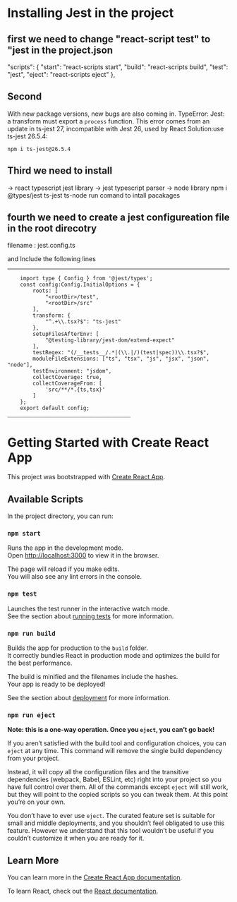 # Installing Jest in the project

## first we need to change "react-script test" to "jest in the project.json

"scripts": {
"start": "react-scripts start",
"build": "react-scripts build",
"test": "jest",
"eject": "react-scripts eject"
},

## Second

With new package versions, new bugs are also coming in.
TypeError: Jest: a transform must export a `process` function.
This error comes from an update in ts-jest 27, incompatible with Jest 26, used by React
Solution:use ts-jest 26.5.4:

    npm i ts-jest@26.5.4

## Third we need to install

-> react typescript jest library
-> jest typescript parser
-> node library
npm i @types/jest ts-jest ts-node
run comand to intall pacakages

## fourth we need to create a jest configureation file in the root direcotry

filename : jest.config.ts

and Include the following lines

---

        import type { Config } from '@jest/types';
        const config:Config.InitialOptions = {
            roots: [
                "<rootDir>/test",
                "<rootDir>/src"
            ],
            transform: {
                "^.+\\.tsx?$": "ts-jest"
            },
            setupFilesAfterEnv: [
                "@testing-library/jest-dom/extend-expect"
            ],
            testRegex: "(/__tests__/.*|(\\.|/)(test|spec))\\.tsx?$",
            moduleFileExtensions: ["ts", "tsx", "js", "jsx", "json", "node"],
            testEnvironment: "jsdom",
            collectCoverage: true,
            collectCoverageFrom: [
                'src/**/*.{ts,tsx}'
            ]
        };
        export default config;
    _______________________________________

# Getting Started with Create React App

This project was bootstrapped with [Create React App](https://github.com/facebook/create-react-app).

## Available Scripts

In the project directory, you can run:

### `npm start`

Runs the app in the development mode.\
Open [http://localhost:3000](http://localhost:3000) to view it in the browser.

The page will reload if you make edits.\
You will also see any lint errors in the console.

### `npm test`

Launches the test runner in the interactive watch mode.\
See the section about [running tests](https://facebook.github.io/create-react-app/docs/running-tests) for more information.

### `npm run build`

Builds the app for production to the `build` folder.\
It correctly bundles React in production mode and optimizes the build for the best performance.

The build is minified and the filenames include the hashes.\
Your app is ready to be deployed!

See the section about [deployment](https://facebook.github.io/create-react-app/docs/deployment) for more information.

### `npm run eject`

**Note: this is a one-way operation. Once you `eject`, you can’t go back!**

If you aren’t satisfied with the build tool and configuration choices, you can `eject` at any time. This command will remove the single build dependency from your project.

Instead, it will copy all the configuration files and the transitive dependencies (webpack, Babel, ESLint, etc) right into your project so you have full control over them. All of the commands except `eject` will still work, but they will point to the copied scripts so you can tweak them. At this point you’re on your own.

You don’t have to ever use `eject`. The curated feature set is suitable for small and middle deployments, and you shouldn’t feel obligated to use this feature. However we understand that this tool wouldn’t be useful if you couldn’t customize it when you are ready for it.

## Learn More

You can learn more in the [Create React App documentation](https://facebook.github.io/create-react-app/docs/getting-started).

To learn React, check out the [React documentation](https://reactjs.org/).
